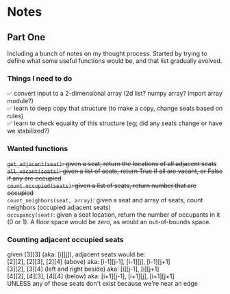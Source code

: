 # Notes

## Part One

Including a bunch of notes on my thought process. Started by trying to define what some useful functions would be, and that list gradually evolved.

### Things I need to do

✅ convert input to a 2-dimensional array (2d list? numpy array? import array module?)  
✅ learn to deep copy that structure (to make a copy, change seats based on rules)  
✅ learn to check equality of this structure (eg; did any seats change or have we stabilized?)

### Wanted functions

~~`get_adjacent(seat)`: given a seat, return the locations of all adjacent seats~~  
~~`all_vacant(seats)`: given a list of seats, return True if all are vacant, or False if any are occupied~~  
~~`count_occupied(seats)`: given a list of seats, return number that are occupied~~  
`count_neighbors(seat, array)`: given a seat and array of seats, count neighbors (occupied adjacent seats)  
`occupancy(seat)`: given a seat location, return the number of occupants in it (0 or 1). A floor space would be zero, as would an out-of-bounds space.

### Counting adjacent occupied seats

given [3][3] (aka: [i][j]), adjacent seats would be:  
[2][2], [2][3], [2][4] (above) aka: [i-1][j-1], [i-1][j], [i-1][j+1]  
[3][2], [3][4] (left and right beside) aka: [i][j-1], [i][j+1]  
[4][2], [4][3], [4][4] (below) aka: [i+1][j-1], [i+1][j], [i+1][j+1]  
UNLESS any of those seats don't exist because we're near an edge
